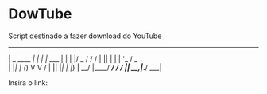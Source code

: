 # DowTube


Script destinado a fazer download do YouTube

 ____                _____      _
|  _    ____      _|_   _|   _| |__    ___ 
| | | |/ _      /  / / | || | | | '_   / _  
| |_| | (_)    V  V /  | || |_| | |_) |  __/
|____/   ___/  _/ _/   |_|  __,_|_.__/  ___|

Insira o link:
